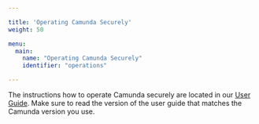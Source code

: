 ```yaml
---

title: 'Operating Camunda Securely'
weight: 50

menu:
  main:
    name: "Operating Camunda Securely"
    identifier: "operations"

---
```


The instructions how to operate Camunda securely are located in our [User Guide](/manual/latest/user-guide/security). Make sure to read the version of the user guide that matches the Camunda version you use.